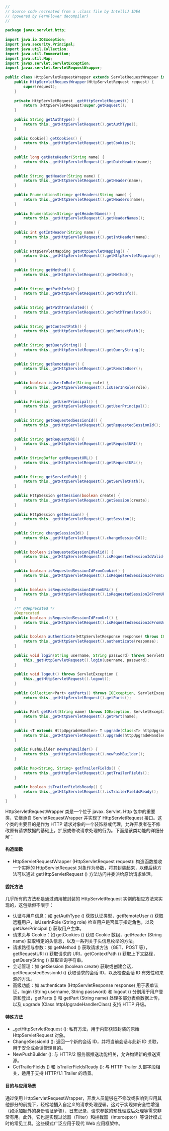```java
//  
// Source code recreated from a .class file by IntelliJ IDEA  
// (powered by FernFlower decompiler)  
//  
  
package javax.servlet.http;  
  
import java.io.IOException;  
import java.security.Principal;  
import java.util.Collection;  
import java.util.Enumeration;  
import java.util.Map;  
import javax.servlet.ServletException;  
import javax.servlet.ServletRequestWrapper;  
  
public class HttpServletRequestWrapper extends ServletRequestWrapper implements HttpServletRequest {  
    public HttpServletRequestWrapper(HttpServletRequest request) {  
        super(request);  
    }  
  
    private HttpServletRequest _getHttpServletRequest() {  
        return (HttpServletRequest)super.getRequest();  
    }  
  
    public String getAuthType() {  
        return this._getHttpServletRequest().getAuthType();  
    }  
  
    public Cookie[] getCookies() {  
        return this._getHttpServletRequest().getCookies();  
    }  
  
    public long getDateHeader(String name) {  
        return this._getHttpServletRequest().getDateHeader(name);  
    }  
  
    public String getHeader(String name) {  
        return this._getHttpServletRequest().getHeader(name);  
    }  
  
    public Enumeration<String> getHeaders(String name) {  
        return this._getHttpServletRequest().getHeaders(name);  
    }  
  
    public Enumeration<String> getHeaderNames() {  
        return this._getHttpServletRequest().getHeaderNames();  
    }  
  
    public int getIntHeader(String name) {  
        return this._getHttpServletRequest().getIntHeader(name);  
    }  
  
    public HttpServletMapping getHttpServletMapping() {  
        return this._getHttpServletRequest().getHttpServletMapping();  
    }  
  
    public String getMethod() {  
        return this._getHttpServletRequest().getMethod();  
    }  
  
    public String getPathInfo() {  
        return this._getHttpServletRequest().getPathInfo();  
    }  
  
    public String getPathTranslated() {  
        return this._getHttpServletRequest().getPathTranslated();  
    }  
  
    public String getContextPath() {  
        return this._getHttpServletRequest().getContextPath();  
    }  
  
    public String getQueryString() {  
        return this._getHttpServletRequest().getQueryString();  
    }  
  
    public String getRemoteUser() {  
        return this._getHttpServletRequest().getRemoteUser();  
    }  
  
    public boolean isUserInRole(String role) {  
        return this._getHttpServletRequest().isUserInRole(role);  
    }  
  
    public Principal getUserPrincipal() {  
        return this._getHttpServletRequest().getUserPrincipal();  
    }  
  
    public String getRequestedSessionId() {  
        return this._getHttpServletRequest().getRequestedSessionId();  
    }  
  
    public String getRequestURI() {  
        return this._getHttpServletRequest().getRequestURI();  
    }  
  
    public StringBuffer getRequestURL() {  
        return this._getHttpServletRequest().getRequestURL();  
    }  
  
    public String getServletPath() {  
        return this._getHttpServletRequest().getServletPath();  
    }  
  
    public HttpSession getSession(boolean create) {  
        return this._getHttpServletRequest().getSession(create);  
    }  
  
    public HttpSession getSession() {  
        return this._getHttpServletRequest().getSession();  
    }  
  
    public String changeSessionId() {  
        return this._getHttpServletRequest().changeSessionId();  
    }  
  
    public boolean isRequestedSessionIdValid() {  
        return this._getHttpServletRequest().isRequestedSessionIdValid();  
    }  
  
    public boolean isRequestedSessionIdFromCookie() {  
        return this._getHttpServletRequest().isRequestedSessionIdFromCookie();  
    }  
  
    public boolean isRequestedSessionIdFromURL() {  
        return this._getHttpServletRequest().isRequestedSessionIdFromURL();  
    }  
  
    /** @deprecated */  
    @Deprecated  
    public boolean isRequestedSessionIdFromUrl() {  
        return this._getHttpServletRequest().isRequestedSessionIdFromUrl();  
    }  
  
    public boolean authenticate(HttpServletResponse response) throws IOException, ServletException {  
        return this._getHttpServletRequest().authenticate(response);  
    }  
  
    public void login(String username, String password) throws ServletException {  
        this._getHttpServletRequest().login(username, password);  
    }  
  
    public void logout() throws ServletException {  
        this._getHttpServletRequest().logout();  
    }  
  
    public Collection<Part> getParts() throws IOException, ServletException {  
        return this._getHttpServletRequest().getParts();  
    }  
  
    public Part getPart(String name) throws IOException, ServletException {  
        return this._getHttpServletRequest().getPart(name);  
    }  
  
    public <T extends HttpUpgradeHandler> T upgrade(Class<T> httpUpgradeHandlerClass) throws IOException, ServletException {  
        return this._getHttpServletRequest().upgrade(httpUpgradeHandlerClass);  
    }  
  
    public PushBuilder newPushBuilder() {  
        return this._getHttpServletRequest().newPushBuilder();  
    }  
  
    public Map<String, String> getTrailerFields() {  
        return this._getHttpServletRequest().getTrailerFields();  
    }  
  
    public boolean isTrailerFieldsReady() {  
        return this._getHttpServletRequest().isTrailerFieldsReady();  
    }  
}
```
HttpServletRequestWrapper 类是一个位于 javax. Servlet. Http 包中的重要类，它继承自 ServletRequestWrapper 并实现了 HttpServletRequest 接口。这个类的主要目的是作为 HTTP 请求对象的一个装饰器或代理，允许开发者在不修改原有请求数据的基础上，扩展或修改请求处理的行为。下面是该类功能的详细分解：
#### 构造函数
- HttpServletRequestWrapper (HttpServletRequest request): 构造函数接收一个实际的 HttpServletRequest 对象作为参数，将其封装起来，以便后续方法可以通过 getHttpServletRequest () 方法访问并委派给原始请求处理。
#### 委托方法
几乎所有的方法都是通过调用被封装的 HttpServletRequest 实例的相应方法来实现的，这包括但不限于：
- 认证与用户信息：如 getAuthType () 获取认证类型，getRemoteUser () 获取远程用户，isUserInRole (String role) 检查用户是否属于指定角色，以及 getUserPrincipal () 获取用户主体。
- 请求头与 Cookie：如 getCookies () 获取 Cookie 数组，getHeader (String name) 获取特定的头信息，以及一系列关于头信息枚举的方法。
- 请求路径与参数：如 getMethod () 获取请求方法（GET、POST 等），getRequestURI () 获取请求的 URI，getContextPath () 获取上下文路径，getQueryString () 获取查询字符串。
- 会话管理：如 getSession (boolean create) 获取或创建会话，getRequestedSessionId () 获取请求的会话 ID，以及检查会话 ID 有效性和来源的方法。
- 高级功能：如 authenticate (HttpServletResponse response) 用于表单认证，login (String username, String password) 和 logout () 分别用于用户登录和登出，getParts () 和 getPart (String name) 处理多部分表单数据上传，以及 upgrade (Class<T> httpUpgradeHandlerClass) 支持 HTTP 升级。
#### 特殊方法

- _getHttpServletRequest (): 私有方法，用于内部获取封装的原始 HttpServletRequest 对象。
- ChangeSessionId (): 返回一个新的会话 ID，并将当前会话与此新 ID 关联，用于安全或会话管理目的。
- NewPushBuilder (): 与 HTTP/2 服务器推送功能相关，允许构建新的推送资源。
- GetTrailerFields () 和 isTrailerFieldsReady (): 与 HTTP Trailer 头部字段相关，适用于支持 HTTP/1.1 Trailer 的场景。
#### 目的与应用场景
通过使用 HttpServletRequestWrapper，开发人员能够在不修改或影响到应用其他部分的前提下，轻松地插入自定义的请求处理逻辑。这对于实现如安全性增强（如添加额外的身份验证步骤）、日志记录、请求参数的预处理或后处理等需求非常有用。此外，它也是实现过滤器（Filter）和拦截器（Interceptor）等设计模式时的常见工具，这些模式广泛应用于现代 Web 应用框架中。
